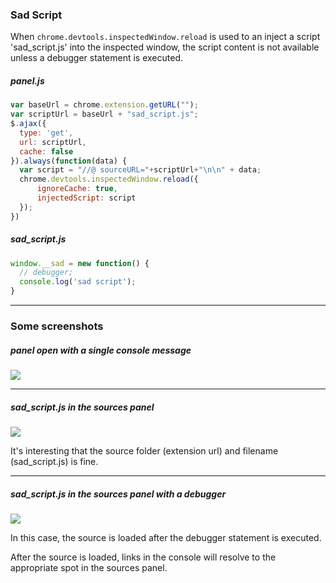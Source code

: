 ### Sad Script

When `chrome.devtools.inspectedWindow.reload` is used to an inject a script 'sad_script.js' into the inspected window, the script content is not available unless a debugger statement is executed.

##### panel.js

```js
var baseUrl = chrome.extension.getURL("");
var scriptUrl = baseUrl + "sad_script.js";
$.ajax({
  type: 'get',
  url: scriptUrl,
  cache: false
}).always(function(data) {
  var script = "//@ sourceURL="+scriptUrl+"\n\n" + data;
  chrome.devtools.inspectedWindow.reload({
      ignoreCache: true,
      injectedScript: script
  });
})
```

##### sad_script.js

```js
window.__sad = new function() {
  // debugger;
  console.log('sad script');
}
```

---

### Some screenshots

##### panel open with a single console message
![](http://f.cl.ly/items/3b220K0q013i272s3O2m/Image%202014-11-11%20at%2012.43.04%20PM.png)

---

##### sad_script.js in the sources panel
![](http://f.cl.ly/items/3a0Z0S0O36142S0v2634/Image%202014-11-11%20at%2012.50.53%20PM.png)

It's interesting that the source folder (extension url) and filename (sad_script.js) is fine.

---
##### sad_script.js in the sources panel with a debugger
![](http://f.cl.ly/items/0S3X0o133F461a1o1I0e/Image%202014-11-11%20at%2012.52.17%20PM.png)

In this case, the source is loaded after the debugger statement is executed.

After the source is loaded, links in the console will resolve to the appropriate spot in the sources panel.

